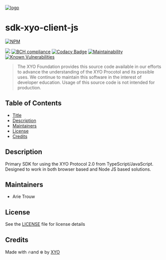 [![logo]](https://xyo.network)

# sdk-xyo-client-js

[![NPM](https://img.shields.io/npm/v/@xyo-network/sdk-xyo-client-js.svg)](https://www.npmjs.com/package/@xyo-network/sdk-xyo-client-js)

![](https://github.com/XYOracleNetwork/sdk-xyo-client-js/workflows/Build/badge.svg?branch=develop) [![BCH compliance](https://bettercodehub.com/edge/badge/XYOracleNetwork/sdk-xyo-client-js?branch=master)](https://bettercodehub.com/) [![Codacy Badge](https://app.codacy.com/project/badge/Grade/a002cfe8318b423eb879c3e2d2a863b9)](https://www.codacy.com/gh/XYOracleNetwork/sdk-xyo-client-js/dashboard?utm_source=github.com&utm_medium=referral&utm_content=XYOracleNetwork/sdk-xyo-client-js&utm_campaign=Badge_Grade) [![Maintainability](https://api.codeclimate.com/v1/badges/2763b2f223ba8822d0f6/maintainability)](https://codeclimate.com/github/XYOracleNetwork/sdk-xyo-client-js/maintainability)
[![Known Vulnerabilities](https://snyk.io/test/github/XYOracleNetwork/sdk-xyo-client-js/badge.svg?targetFile=package.json)](https://snyk.io/test/github/XYOracleNetwork/sdk-xyo-client-js?targetFile=package.json)

> The XYO Foundation provides this source code available in our efforts to advance the understanding of the XYO Procotol and its possible uses. We continue to maintain this software in the interest of developer education. Usage of this source code is not intended for production.

## Table of Contents

-   [Title](#sdk-xyo-js)
-   [Description](#description)
-   [Maintainers](#maintainers)
-   [License](#license)
-   [Credits](#credits)

## Description

Primary SDK for using the XYO Protocol 2.0 from TypeScript/JavaScript.  Designed to work in both browser based and Node JS based solutions.

## Maintainers

-   Arie Trouw

## License

See the [LICENSE](LICENSE) file for license details

## Credits

Made with 🔥and ❄️ by [XYO](https://xyo.network)

[logo]: https://cdn.xy.company/img/brand/XYO_full_colored.png
